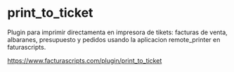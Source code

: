 # print_to_ticket
Plugin para imprimir directamenta en impresora de tikets: facturas de venta, albaranes, presupuesto y pedidos
usando la aplicacion remote_printer en faturascripts.

https://www.facturascripts.com/plugin/print_to_ticket
